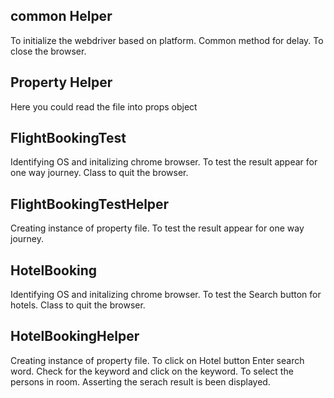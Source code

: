 common Helper
-----------------------------------
To initialize the webdriver based on platform.
Common method for delay.
To close the browser.

Property Helper
--------------------------------
Here you could read the file into props object

FlightBookingTest
----------------------------------------------
Identifying OS and initalizing chrome browser.
To test the result appear for one way journey.
Class to quit the browser.

FlightBookingTestHelper
-----------------------------------------
Creating instance of property file.
To test the result appear for one way journey.

HotelBooking
---------------------------
Identifying OS and initalizing chrome browser.
To test the Search button for hotels.
Class to quit the browser.

HotelBookingHelper
----------------------------
Creating instance of property file.
To click on Hotel button
Enter search word.
Check for the keyword and click on the keyword.
To select the persons in room.
 Asserting the serach result is been displayed.